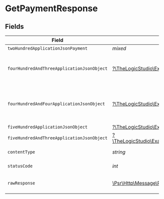 # GetPaymentResponse


## Fields

| Field                                                                                                                                                              | Type                                                                                                                                                               | Required                                                                                                                                                           | Description                                                                                                                                                        |
| ------------------------------------------------------------------------------------------------------------------------------------------------------------------ | ------------------------------------------------------------------------------------------------------------------------------------------------------------------ | ------------------------------------------------------------------------------------------------------------------------------------------------------------------ | ------------------------------------------------------------------------------------------------------------------------------------------------------------------ |
| `twoHundredApplicationJsonPayment`                                                                                                                                 | *mixed*                                                                                                                                                            | :heavy_minus_sign:                                                                                                                                                 | Payment Created                                                                                                                                                    |
| `fourHundredAndThreeApplicationJsonObject`                                                                                                                         | [?\TheLogicStudio\ExactPayments\Models\Operations\GetPaymentResponseBody](../../Models/Operations/GetPaymentResponseBody.md)                                       | :heavy_minus_sign:                                                                                                                                                 | **Access Denied**\<br/>Credentials supplied do not grant access to the requested resource.<br/>                                                                    |
| `fourHundredAndFourApplicationJsonObject`                                                                                                                          | [?\TheLogicStudio\ExactPayments\Models\Operations\GetPaymentPaymentsResponseBody](../../Models/Operations/GetPaymentPaymentsResponseBody.md)                       | :heavy_minus_sign:                                                                                                                                                 | **Not Found**\<br/>\<br/>When you'll get `401 Unauthorized` response:<br/>- When there are no Accounts/Orders/Payment found.<br/>                                  |
| `fiveHundredApplicationJsonObject`                                                                                                                                 | [?\TheLogicStudio\ExactPayments\Models\Operations\GetPaymentPaymentsResponseResponseBody](../../Models/Operations/GetPaymentPaymentsResponseResponseBody.md)       | :heavy_minus_sign:                                                                                                                                                 | **Internal Server Error**<br/>                                                                                                                                     |
| `fiveHundredAndThreeApplicationJsonObject`                                                                                                                         | [?\TheLogicStudio\ExactPayments\Models\Operations\GetPaymentPaymentsResponse503ResponseBody](../../Models/Operations/GetPaymentPaymentsResponse503ResponseBody.md) | :heavy_minus_sign:                                                                                                                                                 | **Service Unavailable**<br/>                                                                                                                                       |
| `contentType`                                                                                                                                                      | *string*                                                                                                                                                           | :heavy_check_mark:                                                                                                                                                 | HTTP response content type for this operation                                                                                                                      |
| `statusCode`                                                                                                                                                       | *int*                                                                                                                                                              | :heavy_check_mark:                                                                                                                                                 | HTTP response status code for this operation                                                                                                                       |
| `rawResponse`                                                                                                                                                      | [\Psr\Http\Message\ResponseInterface](https://www.php-fig.org/psr/psr-7/#33-psrhttpmessageresponseinterface)                                                       | :heavy_minus_sign:                                                                                                                                                 | Raw HTTP response; suitable for custom response parsing                                                                                                            |
